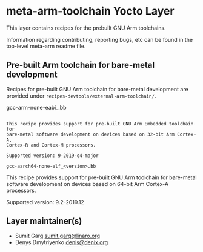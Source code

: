 meta-arm-toolchain Yocto Layer
==============================

This layer contains recipes for the prebuilt GNU Arm toolchains.

Information regarding contributing, reporting bugs, etc can be found in the
top-level meta-arm readme file.

Pre-built Arm toolchain for bare-metal development
--------------------------------------------------

Recipes for pre-built GNU Arm toolchain for bare-metal development are provided
under ``recipes-devtools/external-arm-toolchain/``.

gcc-arm-none-eabi_<version>.bb
~~~~~~~~~~~~~~~~~~~~~~~~~~~~~~

This recipe provides support for pre-built GNU Arm Embedded toolchain for
bare-metal software development on devices based on 32-bit Arm Cortex-A,
Cortex-R and Cortex-M processors.

Supported version: 9-2019-q4-major

gcc-aarch64-none-elf_<version>.bb
~~~~~~~~~~~~~~~~~~~~~~~~~~~~~~~~~

This recipe provides support for pre-built GNU Arm toolchain for bare-metal
software development on devices based on 64-bit Arm Cortex-A processors.

Supported version: 9.2-2019.12

Layer maintainer(s)
-------------------
* Sumit Garg <sumit.garg@linaro.org>
* Denys Dmytriyenko <denis@denix.org>
